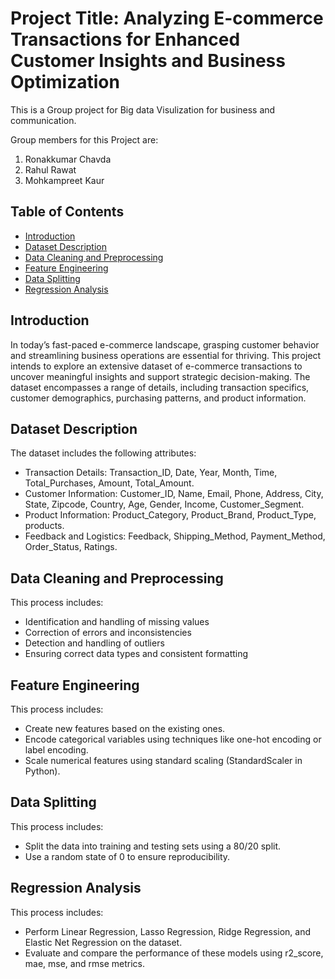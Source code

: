 # Project Title: Analyzing E-commerce Transactions for Enhanced Customer Insights and Business Optimization

This is a Group project for Big data Visulization for business and communication.

Group members for this Project are:

1. Ronakkumar Chavda 
2. Rahul Rawat 
3. Mohkampreet Kaur

## Table of Contents
- [Introduction](#introduction)
- [Dataset Description](#dataset-description)
- [Data Cleaning and Preprocessing](#data-cleaning-and-preprocessing)
- [Feature Engineering](#feature-engineering)
- [Data Splitting](#data-splitting)
- [Regression Analysis](#regression-analysis)

## Introduction
In today’s fast-paced e-commerce landscape, grasping customer behavior and streamlining business operations are essential for thriving. This project intends to explore an extensive dataset of e-commerce transactions to uncover meaningful insights and support strategic decision-making. The dataset encompasses a range of details, including transaction specifics, customer demographics, purchasing patterns, and product information.

## Dataset Description
The dataset includes the following attributes:

- Transaction Details: Transaction_ID, Date, Year, Month, Time, Total_Purchases, Amount, Total_Amount.
- Customer Information: Customer_ID, Name, Email, Phone, Address, City, State, Zipcode, Country, Age, Gender, Income, Customer_Segment.
- Product Information: Product_Category, Product_Brand, Product_Type, products.
- Feedback and Logistics: Feedback, Shipping_Method, Payment_Method, Order_Status, Ratings.

## Data Cleaning and Preprocessing
This process includes:
- Identification and handling of missing values
- Correction of errors and inconsistencies
- Detection and handling of outliers
- Ensuring correct data types and consistent formatting

## Feature Engineering
This process includes:
- Create new features based on the existing ones.
- Encode categorical variables using techniques like one-hot encoding or label encoding.
- Scale numerical features using standard scaling (StandardScaler in Python).

## Data Splitting
This process includes:
- Split the data into training and testing sets using a 80/20 split.
- Use a random state of 0 to ensure reproducibility.

## Regression Analysis
This process includes:
- Perform Linear Regression, Lasso Regression, Ridge Regression, and Elastic Net Regression on the dataset.
- Evaluate and compare the performance of these models using r2_score, mae, mse, and rmse metrics.